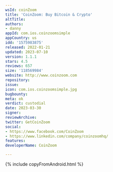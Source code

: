 ```yaml
---
wsId: coinZoom
title: 'CoinZoom: Buy Bitcoin & Crypto'
altTitle: 
authors:
- danny
appId: com.ios.coinzoomsimple
appCountry: us
idd: '1575983875'
released: 2022-01-21
updated: 2023-07-10
version: 1.1.1
stars: 4.5
reviews: 657
size: '118569984'
website: http://www.coinzoom.com
repository: 
issue: 
icon: com.ios.coinzoomsimple.jpg
bugbounty: 
meta: ok
verdict: custodial
date: 2023-03-30
signer: 
reviewArchive: 
twitter: GetCoinZoom
social:
- https://www.facebook.com/CoinZoom
- https://www.linkedin.com/company/coinzoomhq/
features: 
developerName: CoinZoom

---
```


{% include copyFromAndroid.html %}
